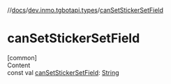 //[docs](../../index.md)/[dev.inmo.tgbotapi.types](index.md)/[canSetStickerSetField](can-set-sticker-set-field.md)



# canSetStickerSetField  
[common]  
Content  
const val [canSetStickerSetField](can-set-sticker-set-field.md): [String](https://kotlinlang.org/api/latest/jvm/stdlib/kotlin/-string/index.html)  




